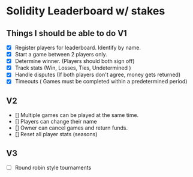 # Solidity Leaderboard w/ stakes

## Things I should be able to do V1

- [x] Register players for leaderboard. Identify by name.
- [x] Start a game between 2 players only.
- [x] Determine winner. (Players should both sign off)
- [x] Track stats (Win, Losses, Ties, Undetermined )
- [x] Handle disputes (If both players don't agree, money gets returned)
- [x] Timeouts ( Games must be completed within a predetermined period)

## V2
- [] Multiple games can be played at the same time.
- [] Players can change their name
- [] Owner can cancel games and return funds.
- [] Reset all player stats (seasons)

## V3
- [ ] Round robin style tournaments